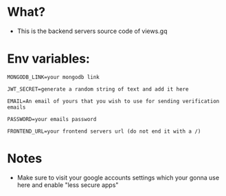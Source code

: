 # What?

- This is the backend servers source code of views.gq

# Env variables:

`MONGODB_LINK=your mongodb link`

`JWT_SECRET=generate a random string of text and add it here`

`EMAIL=An email of yours that you wish to use for sending verification emails`

`PASSWORD=your emails password`

`FRONTEND_URL=your frontend servers url (do not end it with a /)`

# Notes

- Make sure to visit your google accounts settings which your gonna use here and enable "less secure apps"
